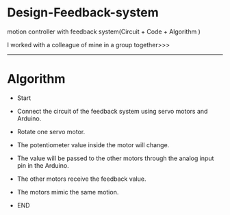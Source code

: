 # Design-Feedback-system
motion controller with feedback system(Circuit + Code + Algorithm )

I worked with a colleague of mine in a group together>>>

-----------------------------------------------

# Algorithm 
- Start 

- Connect the circuit of the feedback system using servo motors and Arduino.


- Rotate one servo motor.


- The potentiometer value inside the motor will change.


- The value will be passed to the other motors through the analog input pin in the Arduino.


- The other motors receive the feedback value.


- The motors mimic the same motion.

- END
